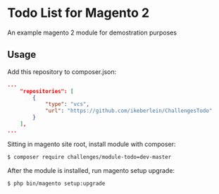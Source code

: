 Todo List for Magento 2
=======================

An example magento 2 module for demostration purposes

Usage
------

Add this repository to composer.json:

```json
...
    "repositories": [
        {
            "type": "vcs",
            "url": "https://github.com/ikeberlein/ChallengesTodo"
        }
    ],
...
```

Sitting in magento site root, install module with composer:

```bash
$ composer require challenges/module-todo=dev-master
```

After the module is installed, run magento setup upgrade:

```bash
$ php bin/magento setup:upgrade
```


